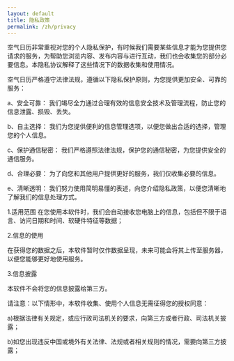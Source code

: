 ```yaml
---
layout: default
title: 隐私政策
permalink: /zh/privacy
---
```


空气日历非常重视对您的个人隐私保护，有时候我们需要某些信息才能为您提供您请求的服务，为帮助您浏览内容、发布内容与进行互动，我们也会收集您的部分必要信息。本隐私协议解释了这些情况下的数据收集和使用情况。

空气日历严格遵守法律法规，遵循以下隐私保护原则，为您提供更加安全、可靠的服务：


a、安全可靠：
我们竭尽全力通过合理有效的信息安全技术及管理流程，防止您的信息泄露、损毁、丢失。

b、自主选择：
我们为您提供便利的信息管理选项，以便您做出合适的选择，管理您的个人信息。

c、保护通信秘密：
我们严格遵照法律法规，保护您的通信秘密，为您提供安全的通信服务。

d、合理必要：
为了向您和其他用户提供更好的服务，我们仅收集必要的信息。

e、清晰透明：
我们努力使用简明易懂的表述，向您介绍隐私政策，以便您清晰地了解我们的信息处理方式。

1.适用范围
在您使用本软件时，我们会自动接收您电脑上的信息，包括但不限于语言、访问日期和时间、软硬件特征等数据；

2.信息的使用

在获得您的数据之后，本软件暂时仅作数据呈现，未来可能会将其上传至服务器，以便您能够更好地使用服务。

3.信息披露

本软件不会将您的信息披露给第三方。

请注意：以下情形中，本软件收集、使用个人信息无需征得您的授权同意：

a)根据法律有关规定，或应行政司法机关的要求，向第三方或者行政、司法机关披露；

b)如您出现违反中国或境外有关法律、法规或者相关规则的情况，需要向第三方披露；